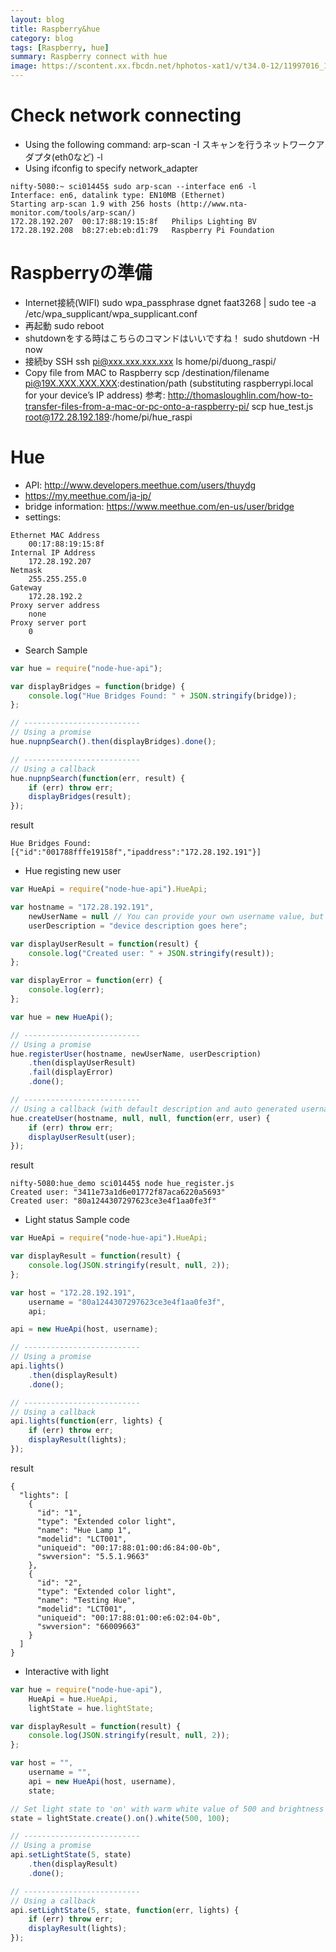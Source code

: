 ```yaml
---
layout: blog
title: Raspberry&hue
category: blog
tags: [Raspberry, hue]
summary: Raspberry connect with hue
image: https://scontent.xx.fbcdn.net/hphotos-xat1/v/t34.0-12/11997016_10153667976625956_706060187_n.jpg?oh=4a6292eb1c73b03a727e89e2f7e93407&oe=55F89B44
---
```


# Check network connecting

* Using the following command:
         arp-scan -I スキャンを行うネットワークアダプタ(eth0など) -l
* Using ifconfig to specify network_adapter

```
nifty-5080:~ sci01445$ sudo arp-scan --interface en6 -l
Interface: en6, datalink type: EN10MB (Ethernet)
Starting arp-scan 1.9 with 256 hosts (http://www.nta-monitor.com/tools/arp-scan/)
172.28.192.207	00:17:88:19:15:8f	Philips Lighting BV
172.28.192.208	b8:27:eb:eb:d1:79	Raspberry Pi Foundation
```

# Raspberryの準備

* Internet接続(WIFI)
        sudo wpa_passphrase dgnet faat3268 | sudo tee -a /etc/wpa_supplicant/wpa_supplicant.conf
* 再起動
        sudo reboot
* shutdownをする時はこちらのコマンドはいいですね！
        sudo shutdown -H now
* 接続by SSH
       ssh pi@xxx.xxx.xxx.xxx
       ls home/pi/duong_raspi/
* Copy file from MAC to Raspberry
        scp /destination/filename pi@19X.XXX.XXX.XXX:destination/path (substituting raspberrypi.local for your device’s IP address)
参考: http://thomasloughlin.com/how-to-transfer-files-from-a-mac-or-pc-onto-a-raspberry-pi/
        scp hue_test.js root@172.28.192.189:/home/pi/hue_raspi

# Hue

* API: http://www.developers.meethue.com/users/thuydg
* https://my.meethue.com/ja-jp/
* bridge information: https://www.meethue.com/en-us/user/bridge
* settings:

```
Ethernet MAC Address
    00:17:88:19:15:8f
Internal IP Address
    172.28.192.207
Netmask
    255.255.255.0
Gateway
    172.28.192.2
Proxy server address
    none
Proxy server port
    0
```

* Search Sample

```javascript
var hue = require("node-hue-api");

var displayBridges = function(bridge) {
    console.log("Hue Bridges Found: " + JSON.stringify(bridge));
};

// --------------------------
// Using a promise
hue.nupnpSearch().then(displayBridges).done();

// --------------------------
// Using a callback
hue.nupnpSearch(function(err, result) {
    if (err) throw err;
    displayBridges(result);
});
```
result
```
Hue Bridges Found: [{"id":"001788fffe19158f","ipaddress":"172.28.192.191"}]
```

* Hue registing new user

```javascript
var HueApi = require("node-hue-api").HueApi;

var hostname = "172.28.192.191",
    newUserName = null // You can provide your own username value, but it is normally easier to leave it to the Bridge to create it
    userDescription = "device description goes here";

var displayUserResult = function(result) {
    console.log("Created user: " + JSON.stringify(result));
};

var displayError = function(err) {
    console.log(err);
};

var hue = new HueApi();

// --------------------------
// Using a promise
hue.registerUser(hostname, newUserName, userDescription)
    .then(displayUserResult)
    .fail(displayError)
    .done();

// --------------------------
// Using a callback (with default description and auto generated username)
hue.createUser(hostname, null, null, function(err, user) {
    if (err) throw err;
    displayUserResult(user);
});
```

result
```
nifty-5080:hue_demo sci01445$ node hue_register.js
Created user: "3411e73a1d6e01772f87aca6220a5693"
Created user: "80a1244307297623ce3e4f1aa0fe3f"
```

* Light status
Sample code

```javascript
var HueApi = require("node-hue-api").HueApi;

var displayResult = function(result) {
    console.log(JSON.stringify(result, null, 2));
};

var host = "172.28.192.191",
    username = "80a1244307297623ce3e4f1aa0fe3f",
    api;

api = new HueApi(host, username);

// --------------------------
// Using a promise
api.lights()
    .then(displayResult)
    .done();

// --------------------------
// Using a callback
api.lights(function(err, lights) {
    if (err) throw err;
    displayResult(lights);
});
```
result
```
{
  "lights": [
    {
      "id": "1",
      "type": "Extended color light",
      "name": "Hue Lamp 1",
      "modelid": "LCT001",
      "uniqueid": "00:17:88:01:00:d6:84:00-0b",
      "swversion": "5.5.1.9663"
    },
    {
      "id": "2",
      "type": "Extended color light",
      "name": "Testing Hue",
      "modelid": "LCT001",
      "uniqueid": "00:17:88:01:00:e6:02:04-0b",
      "swversion": "66009663"
    }
  ]
}
```

* Interactive with light

```javascript
var hue = require("node-hue-api"),
    HueApi = hue.HueApi,
    lightState = hue.lightState;

var displayResult = function(result) {
    console.log(JSON.stringify(result, null, 2));
};

var host = "",
    username = "",
    api = new HueApi(host, username),
    state;

// Set light state to 'on' with warm white value of 500 and brightness set to 100%
state = lightState.create().on().white(500, 100);

// --------------------------
// Using a promise
api.setLightState(5, state)
    .then(displayResult)
    .done();

// --------------------------
// Using a callback
api.setLightState(5, state, function(err, lights) {
    if (err) throw err;
    displayResult(lights);
});
```

